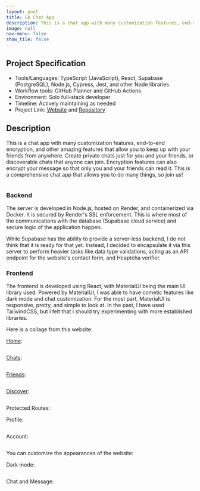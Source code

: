 ```yaml
---
layout: post
title: CA Chat App
description: This is a chat app with many customization features, end-to-end encryption, and other amazing features that allow you to keep up with your friends from anywhere.
image: null
nav-menu: false
show_tile: false
---
```


## Project Specification
<ul>
  <li>Tools/Languages: TypeScript (JavaScript), React, Supabase (PostgreSQL), Node.js, Cypress, Jest, and other Node libraries</li>
  <li>Workflow tools: GitHub Planner and GitHub Actions</li>
  <li>Environment: Solo full-stack developer</li>
  <li>Timeline: Actively maintaining as needed</li>
  <li>Project Link: <a href="https://chat-app-go19.onrender.com">Website</a> and <a href="https://github.com/namdo1225/chat-app">Repository</a></li>
</ul>

## Description

This is a chat app with many customization features, end-to-end encryption, and other amazing features that allow you to keep up with your friends from anywhere. Create private chats just for you and your friends, or discoverable chats that anyone can join. Encryption features can also encrypt your message so that only you and your friends can read it. This is a comprehensive chat app that allows you to do many things, so join us!

<img src="{% link images/projects_media/20240607_chat-app/00_cover.png %}" alt="" data-position="center center" />

### Backend

The server is developed in Node.js, hosted on Render, and containerized via Docker. It is secured by Render's SSL enforcement. This is where most of the communications with the database (Supabase cloud service) and secure logic of the application happen.

While Supabase has the ability to provide a server-less backend, I do not think that it is ready for that yet. Instead, I decided to encapsulate it via this server to perform heavier tasks like data type validations, acting as an API endpoint for the website's contact form, and Hcaptcha verifier.

### Frontend

The frontend is developed using React, with MaterialUI being the main UI library used. Powered by MaterialUI, I was able to have cometic features like dark mode and chat customization. For the most part, MaterialUI is responsive, pretty, and simple to look at. In the past, I have used TailwindCSS, but I felt that I should try experimenting with more established libraries.

Here is a collage from this website:

[Home](https://chat-app-go19.onrender.com/):

<img src="{% link images/projects_media/20240607_chat-app/07_home.png %}" alt="" data-position="center center" />

[Chats](https://chat-app-go19.onrender.com/chats):

<img src="{% link images/projects_media/20240607_chat-app/00_cover.png %}" alt="" data-position="center center" />

[Friends](https://chat-app-go19.onrender.com/friends):

<img src="{% link images/projects_media/20240607_chat-app/03_friends.png %}" alt="" data-position="center center" />

[Discover](https://chat-app-go19.onrender.com/discover):

<img src="{% link images/projects_media/20240607_chat-app/06_discover.png %}" alt="" data-position="center center" />

Protected Routes:

Profile:

<img src="{% link images/projects_media/20240607_chat-app/04_profile.png %}" alt="" data-position="center center" />

Account:

<img src="{% link images/projects_media/20240607_chat-app/05_account.png %}" alt="" data-position="center center" />

You can customize the appearances of the website:

Dark mode:

<img src="{% link images/projects_media/20240607_chat-app/01_dark.png %}" alt="" data-position="center center" />

Chat and Message:

<img src="{% link images/projects_media/20240607_chat-app/02_preference.png %}" alt="" data-position="center center" />
